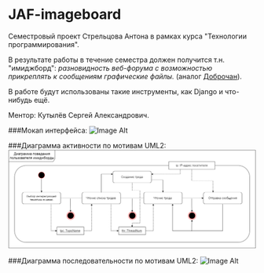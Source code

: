 # JAF-imageboard

Семестровый проект Стрельцова Антона в рамках курса "Технологии программирования".

В результате работы в течение семестра должен получится т.н. "имиджборд": *разновидность веб-форума с возможностью прикреплять к сообщениям графические файлы.*  (аналог [Доброчан](http://dobrochan.ru)).

В работе будут использованы такие инструменты, как Django и что-нибудь ещё.

Ментор: Кутылёв Сергей Александрович.

###Мокап интерфейса: 
![Image Alt](https://github.com/fredlorry/JAF-imageboard/blob/master/diagrams/SiteMockup.png)

###Диаграмма активности по мотивам UML2:
![Image Alt](https://github.com/fredlorry/JAF-imageboard/blob/master/diagrams/UserActivityDiagram.png)

###Диаграмма последовательности по мотивам UML2:
![Image Alt](https://github.com/fredlorry/JAF-imageboard/blob/master/diagrams/UserSequenceDiagram.png)
